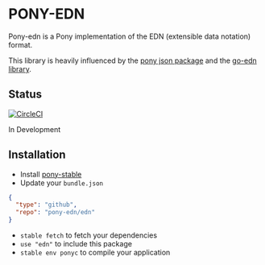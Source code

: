 # PONY-EDN 

Pony-edn is a Pony implementation of the EDN (extensible data notation) format.

This library is heavily influenced by the [pony json package](https://github.com/ponylang/ponyc/blob/master/packages/json/json.pony) and the [go-edn library](https://github.com/go-edn/edn).

## Status

[![CircleCI](https://circleci.com/gh/pony-edn/edn.svg?style=svg)](https://circleci.com/gh/pony-edn/edn)

In Development

## Installation

* Install [pony-stable](https://github.com/ponylang/pony-stable)
* Update your `bundle.json`

```json
{ 
  "type": "github",
  "repo": "pony-edn/edn"
}
```

* `stable fetch` to fetch your dependencies
* `use "edn"` to include this package
* `stable env ponyc` to compile your application